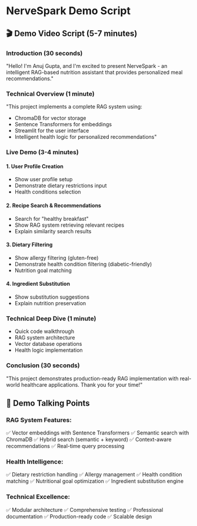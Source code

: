 # NerveSpark Demo Script

## 🎬 Demo Video Script (5-7 minutes)

### Introduction (30 seconds)
"Hello! I'm Anuj Gupta, and I'm excited to present NerveSpark - an intelligent RAG-based nutrition assistant that provides personalized meal recommendations."

### Technical Overview (1 minute)
"This project implements a complete RAG system using:
- ChromaDB for vector storage
- Sentence Transformers for embeddings
- Streamlit for the user interface
- Intelligent health logic for personalized recommendations"

### Live Demo (3-4 minutes)

#### 1. User Profile Creation
- Show user profile setup
- Demonstrate dietary restrictions input
- Health conditions selection

#### 2. Recipe Search & Recommendations
- Search for "healthy breakfast"
- Show RAG system retrieving relevant recipes
- Explain similarity search results

#### 3. Dietary Filtering
- Show allergy filtering (gluten-free)
- Demonstrate health condition filtering (diabetic-friendly)
- Nutrition goal matching

#### 4. Ingredient Substitution
- Show substitution suggestions
- Explain nutrition preservation

### Technical Deep Dive (1 minute)
- Quick code walkthrough
- RAG system architecture
- Vector database operations
- Health logic implementation

### Conclusion (30 seconds)
"This project demonstrates production-ready RAG implementation with real-world healthcare applications. Thank you for your time!"

## 📝 Demo Talking Points

### RAG System Features:
✅ Vector embeddings with Sentence Transformers
✅ Semantic search with ChromaDB
✅ Hybrid search (semantic + keyword)
✅ Context-aware recommendations
✅ Real-time query processing

### Health Intelligence:
✅ Dietary restriction handling
✅ Allergy management
✅ Health condition matching
✅ Nutritional goal optimization
✅ Ingredient substitution engine

### Technical Excellence:
✅ Modular architecture
✅ Comprehensive testing
✅ Professional documentation
✅ Production-ready code
✅ Scalable design
